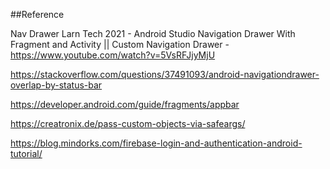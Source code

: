 
##Reference 

Nav Drawer
Larn Tech 2021 - Android Studio Navigation Drawer With Fragment and Activity || Custom Navigation Drawer - https://www.youtube.com/watch?v=5VsRFJjyMjU 

https://stackoverflow.com/questions/37491093/android-navigationdrawer-overlap-by-status-bar



https://developer.android.com/guide/fragments/appbar

https://creatronix.de/pass-custom-objects-via-safeargs/

https://blog.mindorks.com/firebase-login-and-authentication-android-tutorial/